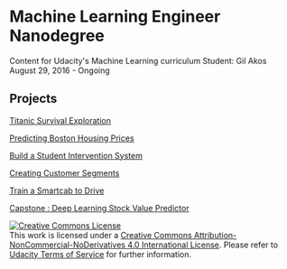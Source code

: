 # Machine Learning Engineer Nanodegree
Content for Udacity's Machine Learning curriculum
Student: Gil Akos
August 29, 2016 - Ongoing

## Projects
[Titanic Survival Exploration](https://github.com/gilakos/machine-learning/tree/master/projects/titanic_survival_exploration)

[Predicting Boston Housing Prices](https://github.com/gilakos/machine-learning/tree/master/projects/boston_housing)

[Build a Student Intervention System](https://github.com/gilakos/machine-learning/tree/master/projects/student_intervention)

[Creating Customer Segments](https://github.com/gilakos/machine-learning/tree/master/projects/creating_customer_segments)

[Train a Smartcab to Drive](https://github.com/gilakos/machine-learning/tree/master/projects/smartcab)

[Capstone : Deep Learning Stock Value Predictor](https://github.com/gilakos/machine-learning/tree/master/projects/capstone)

<a rel="license" href="http://creativecommons.org/licenses/by-nc-nd/4.0/"><img alt="Creative Commons License" style="border-width:0" src="https://i.creativecommons.org/l/by-nc-nd/4.0/88x31.png" /></a><br />This work is licensed under a <a rel="license" href="http://creativecommons.org/licenses/by-nc-nd/4.0/">Creative Commons Attribution-NonCommercial-NoDerivatives 4.0 International License</a>. Please refer to [Udacity Terms of Service](https://www.udacity.com/legal) for further information.
